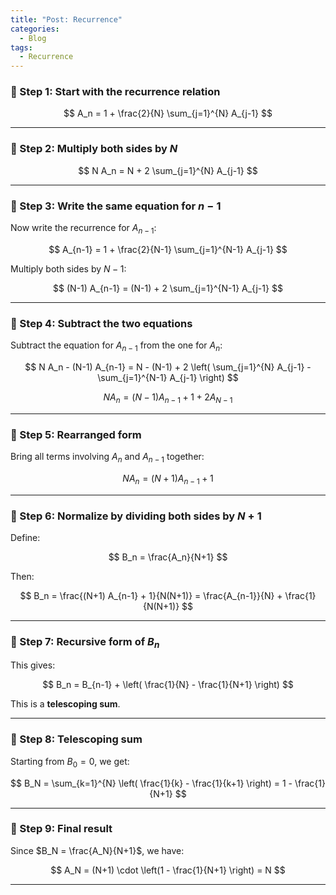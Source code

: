 ```yaml
---
title: "Post: Recurrence"
categories:
  - Blog
tags:
  - Recurrence
---
```


### 🔹 Step 1: Start with the recurrence relation

$$
A_n = 1 + \frac{2}{N} \sum_{j=1}^{N} A_{j-1}
$$

---

### 🔹 Step 2: Multiply both sides by $N$

$$
N A_n = N + 2 \sum_{j=1}^{N} A_{j-1}
$$

---

### 🔹 Step 3: Write the same equation for $n-1$

Now write the recurrence for $A_{n-1}$:

$$
A_{n-1} = 1 + \frac{2}{N-1} \sum_{j=1}^{N-1} A_{j-1}
$$

Multiply both sides by $N-1$:

$$
(N-1) A_{n-1} = (N-1) + 2 \sum_{j=1}^{N-1} A_{j-1}
$$

---

### 🔹 Step 4: Subtract the two equations

Subtract the equation for $A_{n-1}$ from the one for $A_n$:

$$
N A_n - (N-1) A_{n-1} = N - (N-1) + 2 \left( \sum_{j=1}^{N} A_{j-1} - \sum_{j=1}^{N-1} A_{j-1} \right)
$$

$$
N A_n = (N-1) A_{n-1} + 1 + 2 A_{N-1}
$$

---

### 🔹 Step 5: Rearranged form

Bring all terms involving $A_n$ and $A_{n-1}$ together:

$$
N A_n = (N+1) A_{n-1} + 1
$$

---

### 🔹 Step 6: Normalize by dividing both sides by $N+1$

Define:

$$
B_n = \frac{A_n}{N+1}
$$

Then:

$$
B_n = \frac{(N+1) A_{n-1} + 1}{N(N+1)} = \frac{A_{n-1}}{N} + \frac{1}{N(N+1)}
$$

---

### 🔹 Step 7: Recursive form of $B_n$

This gives:

$$
B_n = B_{n-1} + \left( \frac{1}{N} - \frac{1}{N+1} \right)
$$

This is a **telescoping sum**.

---

### 🔹 Step 8: Telescoping sum

Starting from $B_0 = 0$, we get:

$$
B_N = \sum_{k=1}^{N} \left( \frac{1}{k} - \frac{1}{k+1} \right) = 1 - \frac{1}{N+1}
$$

---

### 🔹 Step 9: Final result

Since $B_N = \frac{A_N}{N+1}$, we have:

$$
A_N = (N+1) \cdot \left(1 - \frac{1}{N+1} \right) = N
$$

---


